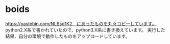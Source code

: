 # boids
https://pastebin.com/NLBsd1K2　にあったものを丸々コピーしています。
python2.X系で書かれていたので、python3.X系に書き換えています。
実行した結果、自分の環境で動作したものをアップロードしています。
